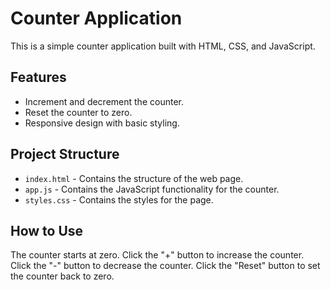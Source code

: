 # Counter Application

This is a simple counter application built with HTML, CSS, and JavaScript.

## Features

- Increment and decrement the counter.
- Reset the counter to zero.
- Responsive design with basic styling.

## Project Structure

- `index.html` - Contains the structure of the web page.
- `app.js` - Contains the JavaScript functionality for the counter.
- `styles.css` - Contains the styles for the page.
   
## How to Use
The counter starts at zero.
Click the "+" button to increase the counter.
Click the "-" button to decrease the counter.
Click the "Reset" button to set the counter back to zero.
